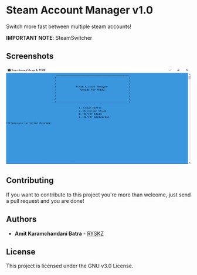 # Steam Account Manager v1.0

Switch more fast between multiple steam accounts!

**IMPORTANT NOTE**: SteamSwitcher

## Screenshots
<div align="center">
    <img src="/screenshots/1.png" width="700px"></img>
</div>

## Contributing

If you want to contribute to this project you're more than welcome, just send a pull request and you are done!

## Authors

* **Amit Karamchandani Batra** - [RYSKZ](https://github.com/RYSKZ)

## License

This project is licensed under the GNU v3.0 License.
